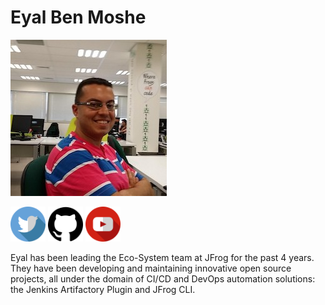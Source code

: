 # Eyal Ben Moshe

![eyalbe4](../images/headshots/eyal-ben-moshe.jpeg)

[<img src="../images/icons/twitter.png" width="56px;"/>](https://twitter.com/eyalbe4) [<img src="../images/icons/github.png" width="56px;"/>](https://github.com/eyalbe4) [<img src="../images/icons/youtube.png" width="56px;"/>](https://www.youtube.com/watch?v=j_79PfEaE48)

Eyal has been leading the Eco-System team at JFrog for the past 4 years. They have been developing and maintaining innovative open source projects, all under the domain of CI/CD and DevOps automation solutions: the Jenkins Artifactory Plugin and JFrog CLI.